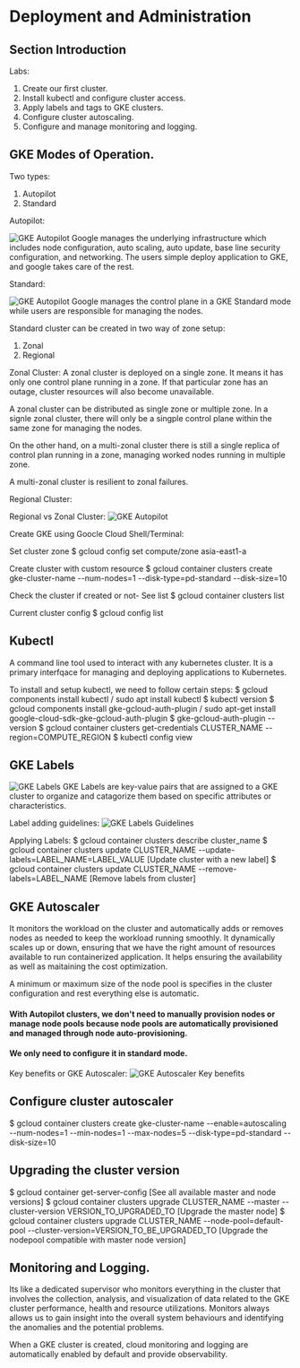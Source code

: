 # Deployment and Administration


## Section Introduction

Labs:
1. Create our first cluster. 
2. Install kubectl and configure cluster access.
3. Apply labels and tags to GKE clusters. 
4. Configure cluster autoscaling. 
5. Configure and manage monitoring and logging. 


## GKE Modes of Operation. 

Two types:

1. Autopilot
2. Standard


Autopilot: 

![GKE Autopilot](../static/4.png)
Google manages the underlying infrastructure which includes node configuration, auto scaling, auto update, base line security configuration, and networking. The users simple deploy application to GKE, and google takes care of the rest. 


Standard:

![GKE Autopilot](../static/5.png)
Google manages the control plane in a GKE Standard mode while users are responsible for managing the nodes. 

Standard cluster can be created in two way of zone setup:

1. Zonal
2. Regional


Zonal Cluster: A zonal cluster is deployed on a single zone. It means it has only one control plane running in a zone. If that particular zone has an outage, cluster resources will also become unavailable. 

A zonal cluster can be distributed as single zone or multiple zone. 
In a signle zonal cluster, there will only be a singple control plane within the same zone for managing the nodes. 

On the other hand, on a multi-zonal cluster there is still a single replica of control plan running in a zone, managing worked nodes running in multiple zone. 

A multi-zonal cluster is resilient to zonal failures. 


Regional Cluster: 



Regional vs Zonal Cluster:
![GKE Autopilot](../static/6.png)




Create GKE using Goocle Cloud Shell/Terminal:

Set cluster zone
$ gcloud config set compute/zone asia-east1-a

Create cluster with custom resource
$ gcloud container clusters create gke-cluster-name --num-nodes=1 --disk-type=pd-standard --disk-size=10

Check the cluster if created or not- See list
$ gcloud container clusters list

Current cluster config
$ gcloud config list

## Kubectl
A command line tool used to interact with any kubernetes cluster. It is a primary interfqace for managing and deploying applications to Kubernetes. 

To install and setup kubectl, we need to follow certain steps:
$ gcloud components install kubectl / sudo apt install kubectl
$ kubectl version
$ gcloud components install gke-gcloud-auth-plugin / sudo apt-get install google-cloud-sdk-gke-gcloud-auth-plugin
$ gke-gcloud-auth-plugin --version
$ gcloud container clusters get-credentials CLUSTER_NAME --region=COMPUTE_REGION
$ kubectl config view


## GKE Labels
![GKE Labels](../static/7.png)
GKE Labels are key-value pairs that are assigned to a GKE cluster to organize and catagorize them based on specific attributes or characteristics. 

Label adding guidelines:
![GKE Labels Guidelines](../static/8.png)

Applying Labels:
$ gcloud container clusters describe cluster_name
$ gcloud container clusters update CLUSTER_NAME --update-labels=LABEL_NAME=LABEL_VALUE [Update cluster with a new label]
$ gcloud container clusters update CLUSTER_NAME --remove-labels=LABEL_NAME [Remove labels from cluster]


## GKE Autoscaler
It monitors the workload on the cluster and automatically adds or removes nodes as needed to keep the workload running smoothly. It dynamically scales up or down, ensuring that we have the right amount of resources available to run containerized application. It helps ensuring the availability as well as maitaining the cost optimization. 


A minimum or maximum size of the node pool is specifies in the cluster configuration and rest everything else is automatic. 

#### With Autopilot clusters, we don't need to manually provision nodes or manage node pools because node pools are automatically provisioned and managed through node auto-provisioning. 
#### We only need to configure it in standard mode. 

Key benefits or GKE Autoscaler:
![GKE Autoscaler Key benefits](../static/9.png)


## Configure cluster autoscaler

$ gcloud container clusters create gke-cluster-name --enable=autoscaling --num-nodes=1 --min-nodes=1 --max-nodes=5 --disk-type=pd-standard --disk-size=10


## Upgrading the cluster version

$ gcloud container get-server-config [See all available master and node versions]
$ gcloud container clusters upgrade CLUSTER_NAME --master --cluster-version VERSION_TO_UPGRADED_TO [Upgrade the master node]
$ gcloud container clusters upgrade CLUSTER_NAME --node-pool=default-pool --cluster-version=VERSION_TO_BE_UPGRADED_TO [Upgrade the nodepool compatible with master node version]


## Monitoring and Logging.

Its like a dedicated supervisor who monitors everything in the cluster that involves the collection, analysis, and visualization of data related to the GKE cluster performance, health and resource utilizations.  Monitors always allows us to gain insight into the overall system behaviours and identifying the anomalies and the potential problems. 

When a GKE cluster is created, cloud monitoring and logging are automatically enabled by default and provide observability. 























